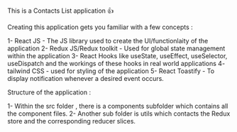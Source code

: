 This is a Contacts List application 👍

Creating this application gets you familiar with a few concepts :

1- React JS - The JS library used to create the UI/functionlaity of the application
2- Redux JS/Redux toolkit - Used for global state management within the application
3- React Hooks like useState, useEffect, useSelector, useDispatch and the workings of these hooks in real world applications
4- tailwind CSS - used for styling of the application
5- React Toastify - To display notification whenever a desired event occurs.


Structure of the application :

1- Within the src folder , there is a components subfolder which contains all the component files.
2- Another sub folder is utils which contacts the Redux store and the corresponding reducer slices.